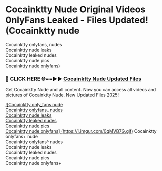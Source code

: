 # Cocainktty Nude Original Videos 0nlyFans Leaked - Files Updated! (Cocainktty nude<br>

Cocainktty onlyfans, nudes<br>
Cocainktty nude leaks<br>
Cocainktty leaked nudes<br>
Cocainktty nude pics<br>
Cocainktty nude onlyfans)

<h3>🔴 CLICK HERE 🌐==►► <a href="https://tinyurl.com/leaks-videos" rel="nofollow">Cocainktty Nude Updated Files</a></h3>

Get Cocainktty Nude and all content. Now you can access all videos and pictures of Cocainktty Nude. New Updated Files 2025!

[![Cocainktty only_fans nude<br>
Cocainktty onlyfans_ nudes<br>
Cocainktty nude leaks<br>
Cocainktty leaked nudes<br>
Cocainktty nude pics<br>
Cocainktty nude onlyfans]
(https://i.imgur.com/0qMVB7G.gif)](https://tinyurl.com/leaks-videos)
Cocainktty onlyfans+ nude<br>
Cocainktty onlyfans^ nudes<br>
Cocainktty nude leaks<br>
Cocainktty leaked nudes<br>
Cocainktty nude pics<br>
Cocainktty nude onlyfans+